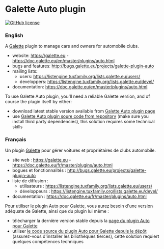 # Galette Auto plugin

[![GitHub license](https://img.shields.io/github/license/galette/galette.svg)](https://github.com/galette/plugin-auto/blob/master/COPYING)

### English

A [Galette](https://galette.eu) plugin to manage cars and owners for automobile clubs.

* website: https://galette.eu - https://doc.galette.eu/en/master/plugins/auto.html
* bugs and features: http://bugs.galette.eu/projects/galette-plugin-auto
* mailing lists:
  * users: https://listengine.tuxfamily.org/lists.galette.eu/users/
  * developpers: https://listengine.tuxfamily.org/lists.galette.eu/devel/
* documentation: https://doc.galette.eu/en/master/plugins/auto.html

To use Galette Auto plugin, you'll need a reliable Galette version, and of course the plugin itself by either:

* download latest stable version available from [Galette Auto plugin page](https://doc.galette.eu/en/master/plugins/auto.html)
* use [Galette Auto plugin soure code from repository](http://doc.galette.eu/en/develop/development/git.html) (make sure you install third party dependencies), this solution requires some technical skills

### Français

Un plugin [Galette](https://galette.eu) pour gérer voitures et propriétaires de clubs automobile.

* site web : https://galette.eu - https://doc.galette.eu/fr/master/plugins/auto.html
* bogues et fonctionnalités : http://bugs.galette.eu/projects/galette-plugin-auto
* liste de diffusion :
  * utilisateurs : https://listengine.tuxfamily.org/lists.galette.eu/users/
  * développeurs : https://listengine.tuxfamily.org/lists.galette.eu/devel/
* documentation : https://doc.galette.eu/fr/master/plugins/auto.html

Pour utiliser le plugin Auto pour Galette, vous aurez besoin d'une version adéquate de Galette, ainsi que du plugin lui même :

* télécharger la dernière version stable depuis la [page du  plugin Auto pour Galette](https://doc.galette.eu/en/master/plugins/auto.html)
* utiliser [le code source du plugin Auto pour Galette depuis le dépôt](http://doc.galette.eu/en/develop/development/git.html) (assurez-vous d'installer les biliothèques tierces), cette solution requiert quelques compétences techniques
